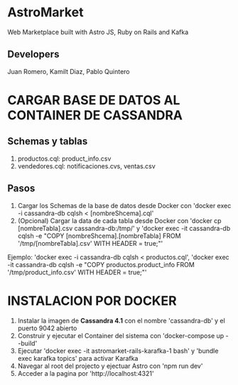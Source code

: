 # AstroMarket
Web Marketplace built with Astro JS, Ruby on Rails and Kafka

## Developers
Juan Romero, Kamilt Diaz, Pablo Quintero

# CARGAR BASE DE DATOS AL CONTAINER DE CASSANDRA
## Schemas y tablas 
1. productos.cql: product_info.csv
2. vendedores.cql: notificaciones.cvs, ventas.csv

## Pasos
1. Cargar los Schemas de la base de datos desde Docker con 'docker exec -i cassandra-db cqlsh < [nombreShcema].cql'
2. (Opcional) Cargar la data de cada tabla desde Docker con 'docker cp [nombreTabla].csv cassandra-db:/tmp/' y 'docker exec -it cassandra-db cqlsh -e "COPY [nombreShcema].[nombreTabla] FROM '/tmp/[nombreTabla].csv' WITH HEADER = true;"'

Ejemplo: 'docker exec -i cassandra-db cqlsh < productos.cql', 'docker exec -it cassandra-db cqlsh -e "COPY productos.product_info FROM '/tmp/product_info.csv' WITH HEADER = true;"'

# INSTALACION POR DOCKER
1. Instalar la imagen de __Cassandra 4.1__ con el nombre 'cassandra-db' y el puerto 9042 abierto
2. Construir y ejecutar el Container del sistema con 'docker-compose up --build'
3. Ejecutar 'docker exec -it astromarket-rails-karafka-1 bash' y 'bundle exec karafka topics' para activar Karafka
4. Navegar al root del projecto y ejectuar Astro con 'npm run dev'
5. Acceder a la pagina por 'http://localhost:4321'